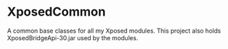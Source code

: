 XposedCommon
======

A common base classes for all my Xposed modules. This project also holds XposedBridgeApi-30.jar used by the modules.
